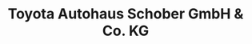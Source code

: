 ---
title: "Toyota Autohaus Schober GmbH & Co. KG"
url: /velden/toyota-autohaus-schober-gmbh-und-co-kg/
shop: Autohaus
---